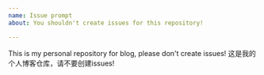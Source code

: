 ```yaml
---
name: Issue prompt
about: You shouldn't create issues for this repository!

---
```


This is my personal repository for blog, please don't create issues!
这是我的个人博客仓库，请不要创建issues!

